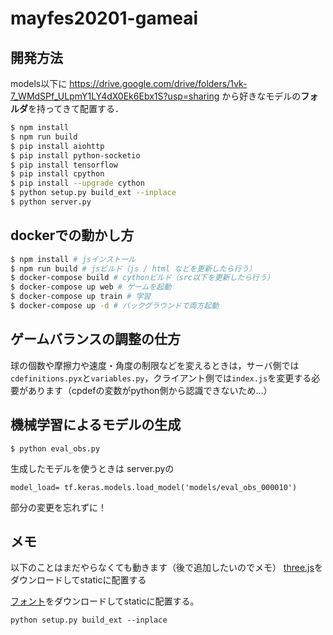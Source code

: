 # mayfes20201-gameai
## 開発方法
models以下に
https://drive.google.com/drive/folders/1vk-7_WMdSPf_ULpmY1LY4dX0Ek6Ebx1S?usp=sharing
から好きなモデルの**フォルダ**を持ってきて配置する．

```bash
$ npm install
$ npm run build
$ pip install aiohttp
$ pip install python-socketio
$ pip install tensorflow
$ pip install cpython
$ pip install --upgrade cython
$ python setup.py build_ext --inplace
$ python server.py
```

## dockerでの動かし方

```bash
$ npm install # jsインストール
$ npm run build # jsビルド（js / html などを更新したら行う）
$ docker-compose build # cythonビルド（src以下を更新したら行う）
$ docker-compose up web # ゲームを起動
$ docker-compose up train # 学習
$ docker-compose up -d # バックグラウンドで両方起動
```

## ゲームバランスの調整の仕方
球の個数や摩擦力や速度・角度の制限などを変えるときは，サーバ側では`cdefinitions.pyx`と`variables.py`，クライアント側では`index.js`を変更する必要があります（cpdefの変数がpython側から認識できないため…）
## 機械学習によるモデルの生成
```
$ python eval_obs.py
```
生成したモデルを使うときは
server.pyの
```
model_load= tf.keras.models.load_model('models/eval_obs_000010')
```
部分の変更を忘れずに！
## メモ
以下のことはまだやらなくても動きます（後で追加したいのでメモ）
[three.js](http://threejs.org/build/three.js)をダウンロードしてstaticに配置する

[フォント](https://raw.githubusercontent.com/mrdoob/three.js/master/examples/fonts/helvetiker_bold.typeface.json)をダウンロードしてstaticに配置する。

```
python setup.py build_ext --inplace
```

